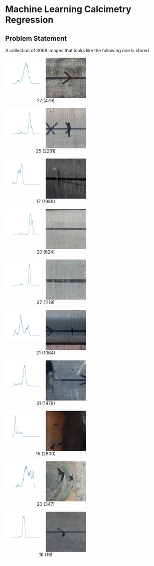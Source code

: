 # Machine Learning Calcimetry Regression

## Problem Statement

A collection of 3068 images that looks like the following one is stored


</table> <div style='display: inline-block; align:justify; border: 1px solid white;'><img style='width: 128px; margin: 0px; float: left; ' src='./regression_files/histo_0.jpg' /><img style='width: 128px; margin: 0px; float: left; 'src='./regression_files/images0.jpg' /><P style='text-align: center;'>27 (479)</P></div>
<div style='display: inline-block; align:justify; border: 1px solid white;'><img style='width: 128px; margin: 0px; float: left; ' src='./regression_files/histo_1.jpg' /><img style='width: 128px; margin: 0px; float: left; 'src='./regression_files/images1.jpg' /><P style='text-align: center;'>25 (2281)</P></div>
<div style='display: inline-block; align:justify; border: 1px solid white;'><img style='width: 128px; margin: 0px; float: left; ' src='./regression_files/histo_2.jpg' /><img style='width: 128px; margin: 0px; float: left; 'src='./regression_files/images2.jpg' /><P style='text-align: center;'>17 (1989)</P></div>
<div style='display: inline-block; align:justify; border: 1px solid white;'><img style='width: 128px; margin: 0px; float: left; ' src='./regression_files/histo_3.jpg' /><img style='width: 128px; margin: 0px; float: left; 'src='./regression_files/images3.jpg' /><P style='text-align: center;'>20 (624)</P></div>
<div style='display: inline-block; align:justify; border: 1px solid white;'><img style='width: 128px; margin: 0px; float: left; ' src='./regression_files/histo_4.jpg' /><img style='width: 128px; margin: 0px; float: left; 'src='./regression_files/images4.jpg' /><P style='text-align: center;'>27 (1119)</P></div>
<div style='display: inline-block; align:justify; border: 1px solid white;'><img style='width: 128px; margin: 0px; float: left; ' src='./regression_files/histo_5.jpg' /><img style='width: 128px; margin: 0px; float: left; 'src='./regression_files/images5.jpg' /><P style='text-align: center;'>21 (1064)</P></div>
<div style='display: inline-block; align:justify; border: 1px solid white;'><img style='width: 128px; margin: 0px; float: left; ' src='./regression_files/histo_6.jpg' /><img style='width: 128px; margin: 0px; float: left; 'src='./regression_files/images6.jpg' /><P style='text-align: center;'>31 (1479)</P></div>
<div style='display: inline-block; align:justify; border: 1px solid white;'><img style='width: 128px; margin: 0px; float: left; ' src='./regression_files/histo_7.jpg' /><img style='width: 128px; margin: 0px; float: left; 'src='./regression_files/images7.jpg' /><P style='text-align: center;'>15 (2800)</P></div>
<div style='display: inline-block; align:justify; border: 1px solid white;'><img style='width: 128px; margin: 0px; float: left; ' src='./regression_files/histo_8.jpg' /><img style='width: 128px; margin: 0px; float: left; 'src='./regression_files/images8.jpg' /><P style='text-align: center;'>20 (347)</P></div>
<div style='display: inline-block; align:justify; border: 1px solid white;'><img style='width: 128px; margin: 0px; float: left; ' src='./regression_files/histo_9.jpg' /><img style='width: 128px; margin: 0px; float: left; 'src='./regression_files/images9.jpg' /><P style='text-align: center;'>16 (19)</P></div>
